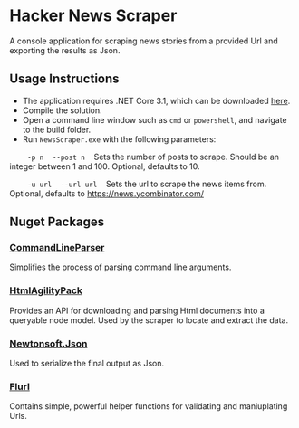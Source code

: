 # Hacker News Scraper

A console application for scraping news stories from a provided Url and exporting the results as Json.

## Usage Instructions

* The application requires .NET Core 3.1, which can be downloaded [here](https://dotnet.microsoft.com/download/dotnet-core/3.1).
* Compile the solution.
* Open a command line window such as `cmd` or `powershell`, and navigate to the build folder.
* Run `NewsScraper.exe` with the following parameters:

&nbsp;&nbsp;&nbsp;&nbsp;&nbsp;&nbsp;&nbsp;&nbsp;`-p n`&nbsp;&nbsp;&nbsp;&nbsp;`--post n`&nbsp;&nbsp;&nbsp;&nbsp;Sets the number of posts to scrape. Should be an integer between 1 and 100. Optional, defaults to 10.

&nbsp;&nbsp;&nbsp;&nbsp;&nbsp;&nbsp;&nbsp;&nbsp;`-u url`&nbsp;&nbsp;&nbsp;&nbsp;`--url url`&nbsp;&nbsp;&nbsp;&nbsp;Sets the url to scrape the news items from. Optional, defaults to https://news.ycombinator.com/

## Nuget Packages

### [CommandLineParser](https://github.com/commandlineparser/commandline)

Simplifies the process of parsing command line arguments.

### [HtmlAgilityPack](https://html-agility-pack.net/)

Provides an API for downloading and parsing Html documents into a queryable node model. Used by the scraper to locate and extract the data.

### [Newtonsoft.Json](https://www.newtonsoft.com/json)

Used to serialize the final output as Json.

### [Flurl](https://flurl.dev/)

Contains simple, powerful helper functions for validating and maniuplating Urls.
